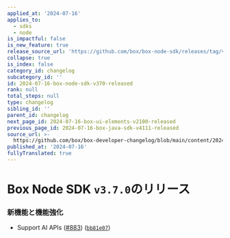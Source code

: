 ```yaml
---
applied_at: '2024-07-16'
applies_to:
  - sdks
  - node
is_impactful: false
is_new_feature: true
release_source_url: 'https://github.com/box/box-node-sdk/releases/tag/v3.7.0'
collapse: true
is_index: false
category_id: changelog
subcategory_id: ''
id: 2024-07-16-box-node-sdk-v370-released
rank: null
total_steps: null
type: changelog
sibling_id: ''
parent_id: changelog
next_page_id: 2024-07-16-box-ui-elements-v2100-released
previous_page_id: 2024-07-16-box-java-sdk-v4111-released
source_url: >-
  https://github.com/box/box-developer-changelog/blob/main/content/2024/07-16-box-node-sdk-v370-released.md
published_at: '2024-07-16'
fullyTranslated: true
---
```

# Box Node SDK `v3.7.0`のリリース

### 新機能と機能強化

* Support AI APIs ([#883][1]) ([`bb81e07`][2])

[1]: https://github.com/box/box-node-sdk/issues/883

[2]: https://github.com/box/box-node-sdk/commit/bb81e074eb1017bd742c90159e6cf4e6ce9d9776
